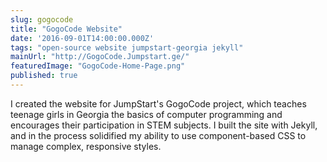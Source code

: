 ```yaml
---
slug: gogocode
title: "GogoCode Website"
date: '2016-09-01T14:00:00.000Z'
tags: "open-source website jumpstart-georgia jekyll"
mainUrl: "http://GogoCode.Jumpstart.ge/"
featuredImage: "GogoCode-Home-Page.png"
published: true
---
```

I created the website for JumpStart's GogoCode project, which teaches teenage girls in Georgia the basics of computer programming and encourages their participation in STEM subjects. I built the site with Jekyll, and in the process solidified my ability to use component-based CSS to manage complex, responsive styles.
